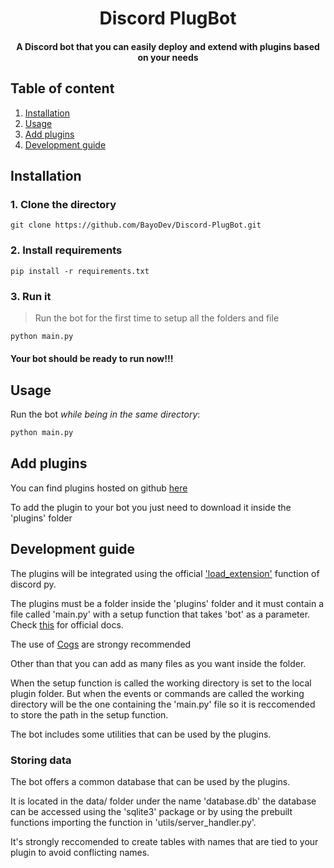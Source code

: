 # <div align='center'>Discord PlugBot</div>

 #### <div align='center'>A Discord bot that you can easily deploy and extend with plugins based on your needs</div>

 ## Table of content
 
 1. [Installation](#install)
 2. [Usage](#usage)
 3. [Add plugins](#add_plugins)
 4. [Development guide](#dev)

<a id='install'></a>
## Installation

### 1. Clone the directory

```git
git clone https://github.com/BayoDev/Discord-PlugBot.git
```

### 2. Install requirements

```pip
pip install -r requirements.txt
```

### 3. Run it
> Run the bot for the first time to setup all the folders and file

```py
python main.py
```

#### Your bot should be ready to run now!!!

<a id='usage'></a>
## Usage

Run the bot *while being in the same directory*:
```python
python main.py
```

<a id='add_plugins'></a>
## Add plugins

You can find plugins hosted on github <a href='https://github.com/topics/plugbot-plugin'>here</a>

To add the plugin to your bot you just need to download it inside the 'plugins' folder

<a id='dev'></a>
## Development guide

The plugins will be integrated using the official ['load_extension'](https://discordpy.readthedocs.io/en/stable/ext/commands/api.html?highlight=load_extension#discord.ext.commands.Bot.load_extension) function of discord py.

The plugins must be a folder inside the 'plugins' folder and it must contain a file called 'main.py' with a setup function that takes 'bot' as a parameter. Check [this](https://discordpy.readthedocs.io/en/stable/ext/commands/api.html?highlight=load_extension#discord.ext.commands.Bot.load_extension) for official docs.

The use of [Cogs](https://discordpy.readthedocs.io/en/stable/ext/commands/api.html#cogs) are strongy recommended

Other than that you can add as many files as you want inside the folder.

When the setup function is called the working directory is set to the local plugin folder. But when the events or commands are called the working directory will be the one containing the 'main.py' file so it is reccomended to store the path in the setup function.

The bot includes some utilities that can be used by the plugins.

### Storing data

The bot offers a common database that can be used by the plugins.

It is located in the data/ folder under the name 'database.db' the database can be accessed using the 'sqlite3' package or by using the prebuilt functions importing the function in 'utils/server_handler.py'.

It's strongly reccomended to create tables with names that are tied to your plugin to avoid conflicting names.